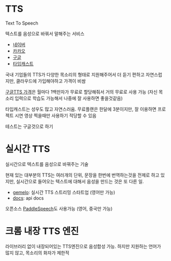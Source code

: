 # TTS
Text To Speech

텍스트를 음성으로 바꿔서 말해주는 서비스

- [네이버](https://www.ncloud.com/product/aiService/clovaVoice)
- [카카오](https://kakaocloud.com/service/detail/6-34)
- [구글](https://cloud.google.com/text-to-speech?hl=ko)
- [타입캐스트](https://typecast.ai/)

국내 기업들의 TTS가 다양한 목소리의 형태로 지원해주어서 더 듣기 편하고 자연스럽지만, 클라우드에 가입해야하고 가격이 비쌈

[구글TTS 가격](https://cloud.google.com/text-to-speech/pricing?hl=ko)은 월마다 1백만자가 무료로 할당해줘서 거의 무료로 사용 가능 (자신 목소리 입력으로 학습도 가능해서 나중에 잘 사용하면 좋을것같음)

타입캐스트는 성우도 많고 자연스러움. 무료플랜은 한달에 3분이지만, 잘 이용하면 프로젝트 시연 영상 찍을때만 사용하기 적당할 수 있음

테스트는 구글것으로 하기

# 실시간 TTS
실시간으로 텍스트를 음성으로 바꿔주는 기술

현재 있는 대부분의 TTS는 여러개의 단위, 문장을 한번에 번역하는것을 전제로 하고 있지만, 실시간으로 들어오는 텍스트에 대해서 음성을 만드는 것은 또 다른 일.

- [gemelo](https://gemelo.ai/): 실시간 TTS 스트리밍 스타트업 (영어만 가능)
- [docs](https://www.notion.so/TTS-02db7a4c139444c382d6400c4bb52e81?pvs=21): api docs

오픈소스 [PaddleSpeech](https://github.com/PaddlePaddle/PaddleSpeech)도 사용가능 (영어, 중국만 가능)

# 크롬 내장 TTS 엔진
라이브러리 없이 내장되어있는 TTS엔진으로 음성합성 가능. 하지만 지원하는 언어가 많지 않고, 목소리의 화자가 제한적